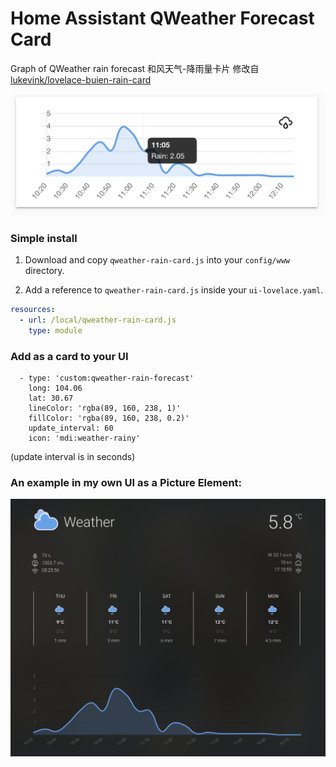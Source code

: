 # Home Assistant QWeather Forecast Card
Graph of QWeather rain forecast 
和风天气-降雨量卡片
修改自[lukevink/lovelace-buien-rain-card](https://github.com/lukevink/lovelace-buien-rain-card)

![Preview Image](https://github.com/Mashiro-Sorata/lovelace-qweather-rain-card/blob/master/qweather-card-screenshot1.png?raw=true)

### Simple install

1. Download and copy `qweather-rain-card.js` into your `config/www` directory.

2. Add a reference to `qweather-rain-card.js` inside your `ui-lovelace.yaml`.

  ```yaml
  resources:
    - url: /local/qweather-rain-card.js
      type: module
  ```

### Add as a card to your UI

      - type: 'custom:qweather-rain-forecast'
        long: 104.06
        lat: 30.67
        lineColor: 'rgba(89, 160, 238, 1)'
        fillColor: 'rgba(89, 160, 238, 0.2)'
        update_interval: 60
        icon: 'mdi:weather-rainy'
        
 (update interval is in seconds)

### An example in my own UI as a Picture Element:

![Preview Image](https://github.com/Mashiro-Sorata/lovelace-qweather-rain-card/blob/master/qweather-card-screenshot2.png?raw=true)

